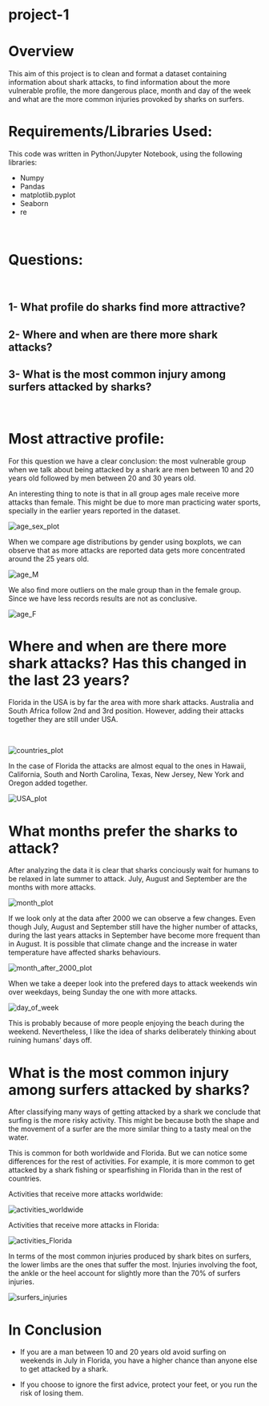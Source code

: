 # project-1
# Overview

This aim of this project is to clean and format a dataset containing information about shark attacks, to find information about the more vulnerable profile, the more dangerous place, month and day of the week and what are the more common injuries provoked by sharks on surfers. 
<br>

# Requirements/Libraries Used:
This code was written in Python/Jupyter Notebook, using the following libraries:
<br>
- Numpy
- Pandas
- matplotlib.pyplot
- Seaborn
- re
<br>
 

# Questions:
<br>

## 1- What profile do sharks find more attractive?
## 2- Where and when are there more shark attacks?
## 3- What is the most common injury among surfers attacked by sharks?

<br>

# Most attractive profile:

For this question we have a clear conclusion: the most vulnerable group when we talk about being attacked by a shark are men between 10 and 20 years old followed by men between 20 and 30 years old. 

An interesting thing to note is that in all group ages male receive more attacks than female. This might be due to more man practicing water sports, specially in the earlier years reported in the dataset.


![age_sex_plot](https://github.com/patriciazapatab/project-1/blob/main/images/age_sex.png?raw=true)

When we compare age distributions by gender using boxplots, we can observe that as more attacks are reported data gets more concentrated around the 25 years old. 

![age_M](https://github.com/patriciazapatab/project-1/blob/main/images/age_M.png?raw=true)

We also find more outliers on the male group than in the female group. Since we have less records results are not as conclusive.

![age_F](https://github.com/patriciazapatab/project-1/blob/main/images/age_F.png?raw=true)

# Where and when are there more shark attacks? Has this changed in the last 23 years?

Florida in the USA is by far the area with more shark attacks. Australia and South Africa follow 2nd and 3rd position. However, adding their attacks together they are still under USA.

<br>

![countries_plot](https://github.com/patriciazapatab/project-1/blob/main/images/countries.png?raw=true)

In the case of Florida the attacks are almost equal to the ones in Hawaii, California, South and North Carolina, Texas, New Jersey, New York and Oregon added together.

![USA_plot](https://github.com/patriciazapatab/project-1/blob/main/images/usa_areas.png?raw=true)


# What months prefer the sharks to attack?

After analyzing the data it is clear that sharks conciously wait for humans to be relaxed in late summer to attack. July, August and September are the months with more attacks. 

![month_plot](https://github.com/patriciazapatab/project-1/blob/main/images/month.png?raw=true)

If we look only at the data after 2000 we can observe a few changes. Even though July, August and September still have the higher number of attacks, during the last years attacks in September have become more frequent than in August. It is possible that climate change and the increase in water temperature have affected sharks behaviours. 

![month_after_2000_plot](https://github.com/patriciazapatab/project-1/blob/main/images/month_2000.png?raw=true)

When we take a deeper look into the prefered days to attack weekends win over weekdays, being Sunday the one with more attacks.

![day_of_week](https://github.com/patriciazapatab/project-1/blob/main/images/day_of_week.png?raw=true)

This is probably because of more people enjoying the beach during the weekend. Nevertheless, I like the idea of sharks deliberately thinking about ruining humans' days off.

# What is the most common injury among surfers attacked by sharks?

After classifying many ways of getting attacked by a shark we conclude that surfing is the more risky activity. This might be because both the shape and the movement of a surfer are the more similar thing to a tasty meal on the water.

This is common for both worldwide and Florida. But we can notice some differences for the rest of activities. For example, it is more common to get attacked by a shark fishing or spearfishing in Florida than in the rest of countries. 

Activities that receive more attacks worldwide:

![activities_worldwide](https://github.com/patriciazapatab/project-1/blob/main/images/activities_worldwide.png?raw=true)

Activities that receive more attacks in Florida:

![activities_Florida](https://github.com/patriciazapatab/project-1/blob/main/images/activities_florida.png?raw=true)

In terms of the most common injuries produced by shark bites on surfers, the lower limbs are the ones that suffer the most. Injuries involving the foot, the ankle or the heel account for slightly more than the 70% of surfers injuries.


![surfers_injuries](https://github.com/patriciazapatab/project-1/blob/main/images/surfers_injuries.png?raw=true)

# In Conclusion
- If you are a man between 10 and 20 years old avoid surfing on weekends in July in Florida, you have a higher chance than anyone else to get attacked by a shark.

- If you choose to ignore the first advice, protect your feet, or you run the risk of losing them.